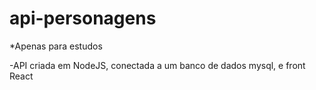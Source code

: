 # api-personagens

*Apenas para estudos

-API criada em NodeJS, conectada a um banco de dados mysql, e front React
